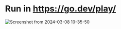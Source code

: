 # Run in https://go.dev/play/

![Screenshot from 2024-03-08 10-35-50](https://github.com/mohammedazez/technical-test/assets/37678093/279200de-6a6c-449f-a30d-89494308a47e)
